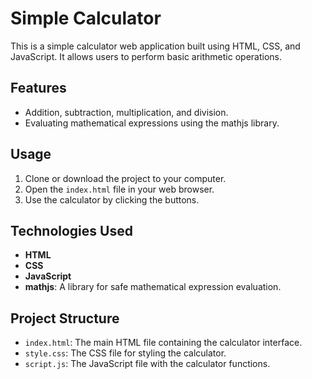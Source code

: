 # Simple Calculator

This is a simple calculator web application built using HTML, CSS, and JavaScript. It allows users to perform basic arithmetic operations.

## Features
- Addition, subtraction, multiplication, and division.
- Evaluating mathematical expressions using the mathjs library.

## Usage
1. Clone or download the project to your computer.
2. Open the `index.html` file in your web browser.
3. Use the calculator by clicking the buttons.

## Technologies Used
- **HTML**
- **CSS**
- **JavaScript**
- **mathjs**: A library for safe mathematical expression evaluation.

## Project Structure
- `index.html`: The main HTML file containing the calculator interface.
- `style.css`: The CSS file for styling the calculator.
- `script.js`: The JavaScript file with the calculator functions.

